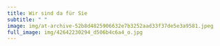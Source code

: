 ```yaml
---
title: Wir sind da für Sie
subtitle: " "
image: img/at-archive-52b8d4825906632e7b3252aad33f37de5e3a9581.jpeg
full_image: img/42642230294_d506b4c6a4_o.jpg
---
```

